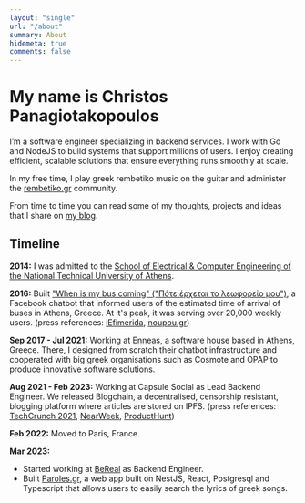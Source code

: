```yaml
---
layout: "single"
url: "/about"
summary: About
hidemeta: true
comments: false
---
```


# My name is Christos Panagiotakopoulos

I’m a software engineer specializing in backend services. I work with Go and NodeJS to build systems that support millions of users. I enjoy creating efficient, scalable solutions that ensure everything runs smoothly at scale.

In my free time, I play greek rembetiko music on the guitar and administer the [rembetiko.gr](https://rembetiko.gr) community.

From time to time you can read some of my thoughts, projects and ideas that I share on [my blog](/posts).

## Timeline

**2014:** I was admitted to the [School of Electrical & Computer Engineering of the National Technical University of Athens](https://ece.ntua.gr).

**2016:** Built ["When is my bus coming" ("Πότε έρχεται το λεωφορείο μου")](https://www.facebook.com/athensbus/), a Facebook chatbot that informed users of the estimated time of arrival of buses in Athens, Greece. At it's peak, it was serving over 20,000 weekly users.
(press references: [iEfimerida](https://www.iefimerida.gr/ellada/pote-erhetai-leoforeio-22hronos-eftiaxe-efarmogi), [noupou.gr](https://www.nou-pou.gr/stories/christos-panagiotakopoulos-i-efarmogi-ine-ena-pleonektima-sto-viografiko-mou/))

**Sep 2017 - Jul 2021:** Working at [Enneas](https://enneas.gr), a software house based in Athens, Greece. There, I designed from scratch their chatbot infrastructure and cooperated with big greek organisations such as Cosmote and OPAP to produce innovative software solutions.

**Aug 2021 - Feb 2023:** Working at Capsule Social as Lead Backend Engineer. We released Blogchain, a decentralised, censorship resistant, blogging platform where articles are stored on IPFS. (press references: [TechCrunch 2021](https://techcrunch.com/2021/03/09/capsule-gets-1-5m-to-build-super-simple-decentralized-social-media/), [NearWeek](https://medium.com/nearweek/introducing-blogchain-a-near-native-platform-for-independent-writers-289f7ad63ad8), [ProductHunt](https://www.producthunt.com/products/blogchain#blogchain))

**Feb 2022:** Moved to Paris, France.

**Mar 2023:** 
* Started working at [BeReal](http://bere.al/) as Backend Engineer.
* Built [Paroles.gr](https://paroles.gr), a web app built on NestJS, React, Postgresql and Typescript that allows users to easily search the lyrics of greek songs.
